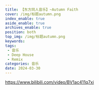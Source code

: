 ```yaml
---
title: 【东方同人音乐】~Autumn Faith
cover: /img/标题autumn.png
index_enable: true
aside_enable: true
archives_enable: true
position: both
top_img: /img/标题autumn.png
keywords: 
tags:
 - 音乐
 - Deep House
 - Remix
categories: 音乐
date: 2024-03-30
---
```

https://www.bilibili.com/video/BV1ac411q7xi